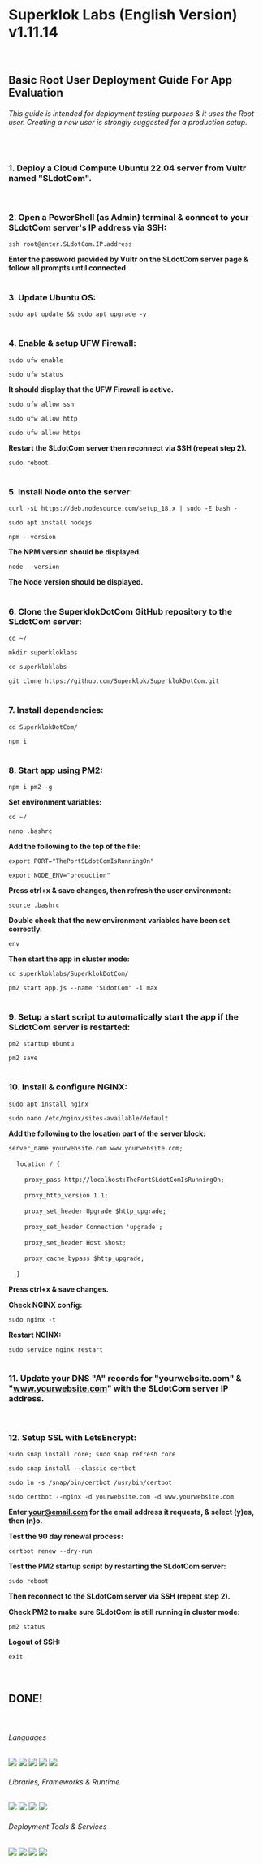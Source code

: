 # Superklok Labs (English Version) v1.11.14
<br />

## Basic Root User Deployment Guide For App Evaluation
###### This guide is intended for deployment testing purposes & it uses the Root user. Creating a new user is strongly suggested for a production setup.
<br />

### 1. Deploy a Cloud Compute Ubuntu 22.04 server from Vultr named "SLdotCom".
<br />

### 2. Open a PowerShell (as Admin) terminal & connect to your SLdotCom server's IP address via SSH:
`ssh root@enter.SLdotCom.IP.address`
<br />

**Enter the password provided by Vultr on the SLdotCom server page & follow all prompts until connected.**
<br />
<br />

### 3. Update Ubuntu OS:
`sudo apt update && sudo apt upgrade -y`
<br />
<br />

### 4. Enable & setup UFW Firewall:
`sudo ufw enable`
<br />

`sudo ufw status`
<br />

**It should display that the UFW Firewall is active.**
<br />

`sudo ufw allow ssh`
<br />

`sudo ufw allow http`
<br />

`sudo ufw allow https`
<br />

**Restart the SLdotCom server then reconnect via SSH (repeat step 2).**
<br />

`sudo reboot`
<br />
<br />

### 5. Install Node onto the server:
`curl -sL https://deb.nodesource.com/setup_18.x | sudo -E bash -`
<br />

`sudo apt install nodejs`
<br />

`npm --version`
<br />

**The NPM version should be displayed.**
<br />

`node --version`
<br />

**The Node version should be displayed.**
<br />
<br />

### 6. Clone the SuperklokDotCom GitHub repository to the SLdotCom server:
`cd ~/`
<br />

`mkdir superkloklabs`
<br />

`cd superkloklabs`
<br />

`git clone https://github.com/Superklok/SuperklokDotCom.git`
<br />
<br />

### 7. Install dependencies:
`cd SuperklokDotCom/`
<br />

`npm i`
<br />
<br />

### 8. Start app using PM2:
`npm i pm2 -g`
<br />

**Set environment variables:**
<br />

`cd ~/`
<br />

`nano .bashrc`
<br />

**Add the following to the top of the file:**
<br />

`export PORT="ThePortSLdotComIsRunningOn"`
<br />

`export NODE_ENV="production"`
<br />

**Press ctrl+x & save changes, then refresh the user environment:**
<br />

`source .bashrc`
<br />

**Double check that the new environment variables have been set correctly.**
<br />

`env`
<br />

**Then start the app in cluster mode:**
<br />

`cd superkloklabs/SuperklokDotCom/`
<br />

`pm2 start app.js --name "SLdotCom" -i max`
<br />
<br />

### 9. Setup a start script to automatically start the app if the SLdotCom server is restarted:
`pm2 startup ubuntu`
<br />

`pm2 save`
<br />
<br />

### 10. Install & configure NGINX:
`sudo apt install nginx`
<br />

`sudo nano /etc/nginx/sites-available/default`
<br />

**Add the following to the location part of the server block:**
<br />

`server_name yourwebsite.com www.yourwebsite.com;`
<br />

&nbsp;&nbsp;&nbsp;&nbsp;`location / {`
<br />

&nbsp;&nbsp;&nbsp;&nbsp;&nbsp;&nbsp;&nbsp;&nbsp;`proxy_pass http://localhost:ThePortSLdotComIsRunningOn;`
<br />

&nbsp;&nbsp;&nbsp;&nbsp;&nbsp;&nbsp;&nbsp;&nbsp;`proxy_http_version 1.1;`
<br />

&nbsp;&nbsp;&nbsp;&nbsp;&nbsp;&nbsp;&nbsp;&nbsp;`proxy_set_header Upgrade $http_upgrade;`
<br />

&nbsp;&nbsp;&nbsp;&nbsp;&nbsp;&nbsp;&nbsp;&nbsp;`proxy_set_header Connection 'upgrade';`
<br />

&nbsp;&nbsp;&nbsp;&nbsp;&nbsp;&nbsp;&nbsp;&nbsp;`proxy_set_header Host $host;`
<br />

&nbsp;&nbsp;&nbsp;&nbsp;&nbsp;&nbsp;&nbsp;&nbsp;`proxy_cache_bypass $http_upgrade;`
<br />

&nbsp;&nbsp;&nbsp;&nbsp;`}`
<br />

**Press ctrl+x & save changes.**
<br />

**Check NGINX config:**
<br />

`sudo nginx -t`
<br />

**Restart NGINX:**
<br />

`sudo service nginx restart`
<br />
<br />

### 11. Update your DNS "A" records for "yourwebsite.com" & "www.yourwebsite.com" with the SLdotCom server IP address.
<br />

### 12. Setup SSL with LetsEncrypt:
`sudo snap install core; sudo snap refresh core`
<br />

`sudo snap install --classic certbot`
<br />

`sudo ln -s /snap/bin/certbot /usr/bin/certbot`
<br />

`sudo certbot --nginx -d yourwebsite.com -d www.yourwebsite.com`
<br />

**Enter your@email.com for the email address it requests, & select (y)es, then (n)o.**
<br />

**Test the 90 day renewal process:**
<br />

`certbot renew --dry-run`
<br />

**Test the PM2 startup script by restarting the SLdotCom server:**
<br />

`sudo reboot`
<br />

**Then reconnect to the SLdotCom server via SSH (repeat step 2).**
<br />

**Check PM2 to make sure SLdotCom is still running in cluster mode:**
<br />

`pm2 status`
<br />

**Logout of SSH:**
<br />

`exit`
<br />
<br />
<br />

## DONE!
<br />

###### Languages

[<img src="https://img.shields.io/badge/JavaScript-323330?style=for-the-badge&logo=javascript&logoColor=F7DF1E" />][javascript] [<img src="https://img.shields.io/badge/CSS3-1572B6?style=for-the-badge&logo=css3&logoColor=white" />][css] [<img src="https://img.shields.io/badge/HTML5-E34F26?style=for-the-badge&logo=html5&logoColor=white" />][html] [<img src="https://img.shields.io/badge/json-5E5C5C?style=for-the-badge&logo=json&logoColor=white" />][json] [<img src="https://img.shields.io/badge/Markdown-000000?style=for-the-badge&logo=markdown&logoColor=white" />][markdown]

###### Libraries, Frameworks & Runtime

[<img src="https://img.shields.io/badge/Express.js-000000?style=for-the-badge&logo=express&logoColor=white" />][express] [<img src="https://img.shields.io/badge/Bootstrap-563D7C?style=for-the-badge&logo=bootstrap&logoColor=white" />][bootstrap] [<img src="https://img.shields.io/badge/Node.js-339933?style=for-the-badge&logo=nodedotjs&logoColor=white" />][node] [<img src="https://img.shields.io/badge/npm-CB3837?style=for-the-badge&logo=npm&logoColor=white" />][npm]

###### Deployment Tools & Services

[<img src="https://img.shields.io/badge/Docker-2CA5E0?style=for-the-badge&logo=docker&logoColor=white" />][docker] [<img src="https://img.shields.io/badge/Nginx-009639?style=for-the-badge&logo=nginx&logoColor=white" />][nginx] [<img src="https://img.shields.io/static/v1?style=for-the-badge&message=Let%E2%80%99s+Encrypt&color=003A70&logo=Let%E2%80%99s+Encrypt&logoColor=FFFFFF&label=" />][letsencrypt] [<img src="https://img.shields.io/static/v1?style=for-the-badge&message=Vultr&color=007BFC&logo=Vultr&logoColor=FFFFFF&label=" />][vultr]

<br />
<br />

[javascript]: https://developer.mozilla.org/en-US/docs/Web/JavaScript
[css]: https://developer.mozilla.org/en-US/docs/Web/CSS
[html]: https://developer.mozilla.org/en-US/docs/Web/HTML
[json]: https://developer.mozilla.org/en-US/docs/Web/JavaScript/Reference/Global_Objects/JSON
[markdown]: https://www.markdownguide.org/getting-started/
[express]: https://expressjs.com/en/guide/routing.html
[bootstrap]: https://getbootstrap.com/docs/5.0/getting-started/introduction/
[node]: https://nodejs.org/en/docs/guides/
[npm]: https://docs.npmjs.com/cli/v7/commands/npm
[docker]: https://hub.docker.com/r/superklok/superklokdotcom/tags
[nginx]: https://docs.nginx.com/
[letsencrypt]: https://certbot.eff.org/
[vultr]: https://www.vultr.com/